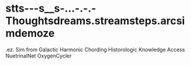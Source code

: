 # stts---s__s-...-.-.-Thoughtsdreams.streamsteps.arcsimdemoze
.ez. Sim from Galactic Harmonic Chording Historologic Knowledge Access NuetrinalNet OxygenCycler
